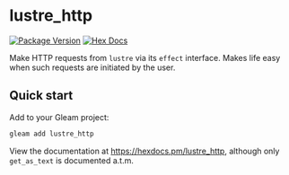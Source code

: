 # lustre_http

[![Package Version](https://img.shields.io/hexpm/v/lustre_http)](https://hex.pm/packages/lustre_http)
[![Hex Docs](https://img.shields.io/badge/hex-docs-ffaff3)](https://hexdocs.pm/lustre_http/)

Make HTTP requests from `lustre` via its `effect` interface.
Makes life easy when such requests are initiated by the user.

## Quick start

Add to your Gleam project:

```sh
gleam add lustre_http
```

View the documentation at <https://hexdocs.pm/lustre_http>, although only `get_as_text` is documented a.t.m.
